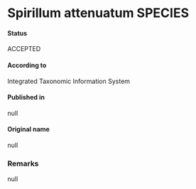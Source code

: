 Spirillum attenuatum SPECIES
=======

#### Status
ACCEPTED

#### According to
Integrated Taxonomic Information System

#### Published in
null

#### Original name
null

### Remarks
null